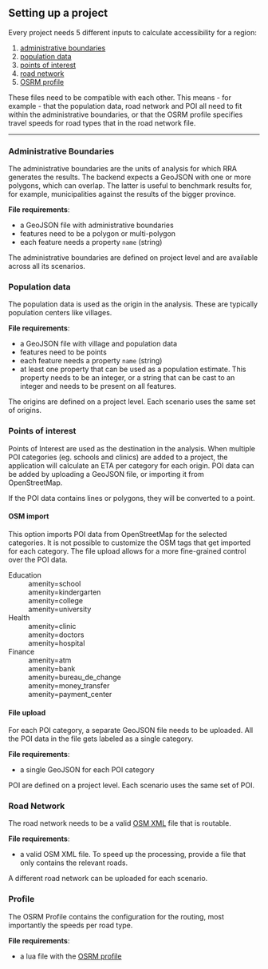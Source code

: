## Setting up a project
Every project needs 5 different inputs to calculate accessibility for a region:

1. [administrative boundaries](#/en/help#administrative-boundaries)
2. [population data](#/en/help#population-data)
3. [points of interest](#/en/help#points-of-interest)
4. [road network](#/en/help#road-network)
5. [OSRM profile](#/en/help#profile)

These files need to be compatible with each other. This means - for example - that the population data, road network and POI all need to fit within the administrative boundaries, or that the OSRM profile specifies travel speeds for road types that in the road network file.

----

### Administrative Boundaries
The administrative boundaries are the units of analysis for which RRA generates the results. The backend expects a GeoJSON with one or more polygons, which can overlap. The latter is useful to benchmark results for, for example, municipalities against the results of the bigger province.

__File requirements__:

  - a GeoJSON file with administrative boundaries
  - features need to be a polygon or multi-polygon
  - each feature needs a property `name` (string)

The administrative boundaries are defined on project level and are available across all its scenarios.

### Population data
The population data is used as the origin in the analysis. These are typically population centers like villages.

__File requirements__:

  - a GeoJSON file with village and population data
  - features need to be points
  - each feature needs a property `name` (string)
  - at least one property that can be used as a population estimate. This property needs to be an integer, or a string that can be cast to an integer and needs to be present on all features.

The origins are defined on a project level. Each scenario uses the same set of origins.

### Points of interest
Points of Interest are used as the destination in the analysis. When multiple POI categories (eg. schools and clinics) are added to a project, the application will calculate an ETA per category for each origin. POI data can be added by uploading a GeoJSON file, or importing it from OpenStreetMap.

If the POI data contains lines or polygons, they will be converted to a point.

#### OSM import
This option imports POI data from OpenStreetMap for the selected categories. It is not possible to customize the OSM tags that get imported for each category. The file upload allows for a more fine-grained control over the POI data.

<dl class="dl-horizontal">
  <dt>Education</dt>
    <dd>amenity=school</dd>
    <dd>amenity=kindergarten</dd>
    <dd>amenity=college</dd>
    <dd>amenity=university</dd>
  <dt>Health</dt>
    <dd>amenity=clinic</dd>
    <dd>amenity=doctors</dd>
    <dd>amenity=hospital</dd>
  <dt>Finance</dt>
    <dd>amenity=atm</dd>
    <dd>amenity=bank</dd>
    <dd>amenity=bureau_de_change</dd>
    <dd>amenity=money_transfer</dd>
    <dd>amenity=payment_center</dd>
</dl>

#### File upload
For each POI category, a separate GeoJSON file needs to be uploaded. All the POI data in the file gets labeled as a single category.

__File requirements__:

  - a single GeoJSON for each POI category

POI are defined on a project level. Each scenario uses the same set of POI.

### Road Network
The road network needs to be a valid [OSM XML](http://wiki.openstreetmap.org/wiki/OSM_XML) file that is routable.

__File requirements__:

  - a valid OSM XML file. To speed up the processing, provide a file that only contains the relevant roads.

A different road network can be uploaded for each scenario.

### Profile
The OSRM Profile contains the configuration for the routing, most importantly the speeds per road type.

__File requirements__:

  - a lua file with the [OSRM profile](https://github.com/Project-OSRM/osrm-backend/wiki/Profiles)
